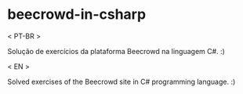 # beecrowd-in-csharp
< PT-BR >

Solução de exercícios da plataforma Beecrowd na linguagem C#. :)

< EN >

Solved exercises of the Beecrowd site in C# programming language. :)
